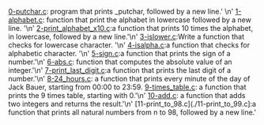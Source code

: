 [0-putchar.c](./0-putchar.c): program that prints _putchar, followed by a new line.' \n'
[1-alphabet.c](./1-alphabet.c): function that print the alphabet in lowercase followed by a new line. '\n'
[2-print_alphabet_x10.c](./2-print_alphabet_x10.c):a function that prints 10 times the alphabet, in lowercase, followed by a new line.'\n'
[3-islower.c](./3-islower.c):Write a function that checks for lowercase character. '\n'
[4-isalpha.c](./4-isalpha.c):a function that checks for alphabetic character. '\n'
[5-sign.c](./5-sign.c):a function that prints the sign of a number.'\n'
[6-abs.c](./6-abs.c): function that computes the absolute value of an integer.'\n'
[7-print_last_digit.c](./7-print_last_digit):a function that prints the last digit of a number.'\n'
[8-24_hours.c](./8-24_hours.c): a function that prints every minute of the day of Jack Bauer, starting from 00:00 to 23:59.
[9-times_table.c](./9-times_table.c): a function that prints the 9 times table, starting with 0.'\n'
[10-add.c](./10-add.c): a function that adds two integers and returns the result.'\n'
[11-print_to_98.c](./11-print_to_99.c]:a function that prints all natural numbers from n to 98, followed by a new line.'